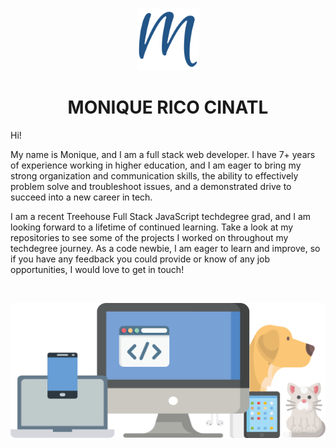 <p align='center'>
    <img alt='favicon' src='https://github.com/DevMo-13/DevMo-13/blob/master/android-chrome-512x512.png' width='100' />
</p>
<h1 align='center'>
  	MONIQUE RICO CINATL
</h1>

Hi!

My name is Monique, and I am a full stack web developer. I have 7+ years of experience working in higher education, and I am eager to bring my strong organization and communication skills, the ability to effectively problem solve and troubleshoot issues, and a demonstrated drive to succeed into a new career in tech.

I am a recent Treehouse Full Stack JavaScript techdegree grad, and I am looking forward to a lifetime of continued learning. Take a look at my repositories to see some of the projects I worked on throughout my techdegree journey. As a code newbie, I am eager to learn and improve, so if you have any feedback you could provide or know of any job opportunities, I would love to get in touch!

<br>
<p align='center'>
    <img alt='design' src='https://github.com/DevMo-13/DevMo-13/blob/master/devmo-color-png.png' width='700' />
</p>

<!--
**DevMo-13/DevMo-13** is a ✨ _special_ ✨ repository because its `README.md` (this file) appears on your GitHub profile.

Here are some ideas to get you started:

- 🔭 I’m currently working on ...
- 🌱 I’m currently learning ...
- 👯 I’m looking to collaborate on ...
- 🤔 I’m looking for help with ...
- 💬 Ask me about ...
- 📫 How to reach me: ...
- 😄 Pronouns: ...
- ⚡ Fun fact: ...

-->
